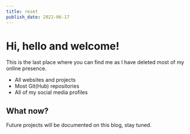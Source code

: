 ```yaml
---
title: reset
publish_date: 2022-06-17
---
```


# Hi, hello and welcome!

This is the last place where you can find me as I have deleted most of my online presence.

- All websites and projects
- Most Git(Hub) repositories
- All of my social media profiles

## What now?

Future projects will be documented on this blog, stay tuned.
